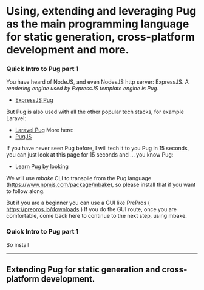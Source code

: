
# Using, extending and leveraging Pug  as the main programming language for static generation, cross-platform development and more.


### Quick Intro to Pug part 1

You have heard of NodeJS, and even NodesJS http server: ExpressJS. A *rendering engine used by ExpressJS template engine is Pug*.
- [ExpressJS Pug](https://expressjs.com/en/guide/using-template-engines.html)

But Pug is also used with all the other popular tech stacks, for example Laravel:
- [Laravel Pug](https://github.com/BKWLD/laravel-pug)
More here:
- [PugJS](https://github.com/pugjs/pug)

If you have never seen Pug before, I will tech it to you Pug in 15 seconds, you can just look at this page for 15 seconds and ... you know Pug:
- [Learn Pug by looking](http://pug.mbake.org)

We will use *mbake* CLI to transpile from the Pug language (https://www.npmjs.com/package/mbake), so please install that if you want to follow along.

But if you are a beginner you can use a GUI like PrePros ( https://prepros.io/downloads )
If you do the GUI route, once you are comfortable, come back here to continue to the next step, using mbake.

### Quick Intro to Pug part 1

So install 

--- 

## Extending Pug for static generation and cross-platform development.

